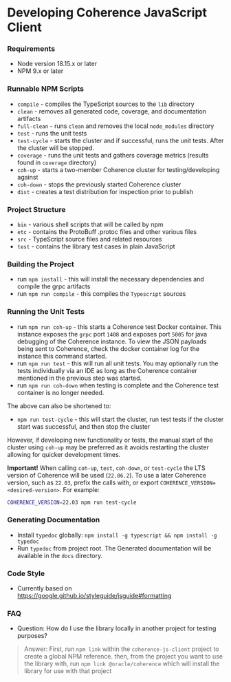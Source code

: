 <!--
Copyright (c) 2020, 2022 Oracle and/or its affiliates.

Licensed under the Universal Permissive License v 1.0 as shown at
http://oss.oracle.com/licenses/upl.
 -->

# Developing Coherence JavaScript Client

### Requirements
* Node version 18.15.x or later
* NPM 9.x or later

### Runnable NPM Scripts
* `compile` - compiles the TypeScript sources to the `lib` directory
* `clean` - removes all generated code, coverage, and documentation artifacts
* `full-clean` - runs `clean` and removes the local `node_modules` directory 
* `test` - runs the unit tests
* `test-cycle` - starts the cluster and if successful, runs the unit tests.  After the cluster will be stopped.
* `coverage` - runs the unit tests and gathers coverage metrics (results found in `coverage` directory)
* `coh-up` - starts a two-member Coherence cluster for testing/developing against
* `coh-down` - stops the previously started Coherence cluster
* `dist` - creates a test distribution for inspection prior to publish

### Project Structure
* `bin` - various shell scripts that will be called by npm
* `etc` - contains the ProtoBuff .protoc files and other various files
* `src` - TypeScript source files and related resources
* `test` - contains the library test cases in plain JavaScript

### Building the Project
* run `npm install` - this will install the necessary dependencies and compile the grpc artifacts
* run `npm run compile` - this compiles the `Typescript` sources

### Running the Unit Tests
* run `npm run coh-up` - this starts a Coherence test Docker container.  This instance exposes the `grpc` port `1408` and exposes port `5005` for java debugging of the Coherence instance.  To view the JSON payloads being sent to Coherence, check the docker container log for the instance this command started.
* run `npm run test` - this will run all unit tests.  You may optionally run the tests individually via an IDE as long as the Coherence container mentioned in the previous step was started.
* run `npm run coh-down` when testing is complete and the Coherence test container is no longer needed.

The above can also be shortened to:
* `npm run test-cycle` - this will start the cluster, run test tests if the cluster start was successful, and then stop the cluster

However, if developing new functionality or tests, the manual start of the cluster using `coh-up` may be preferred as
it avoids restarting the cluster allowing for quicker development times.

**Important!** When calling `coh-up`, `test`, `coh-down`, or `test-cycle` the LTS version of Coherence will be used (`22.06.2`).
To use a later Coherence version, such as `22.03`, prefix the calls with, or export `COHERENCE_VERSION=<desired-version>`.
For example:
```bash
COHERENCE_VERSION=22.03 npm run test-cycle
```

### Generating Documentation
* Install `typedoc` globally: `npm install -g typescript && npm install -g typedoc`
* Run `typedoc` from project root.  The Generated documentation
  will be available in the `docs` directory.

### Code Style
* Currently based on https://google.github.io/styleguide/jsguide#formatting

### FAQ
* Question:  How do I use the library locally in another project for testing purposes?
> Answer: First, run `npm link` within the `coherence-js-client` project to create a global NPM reference.
> then, from the project you want to use the library with, run `npm link @oracle/coherence` which
> will install the library for use with that project
